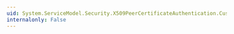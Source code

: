 ```yaml
---
uid: System.ServiceModel.Security.X509PeerCertificateAuthentication.CustomCertificateValidator
internalonly: False
---
```

